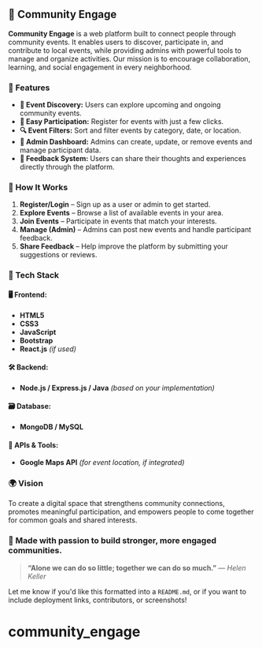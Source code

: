 

## 🌟 Community Engage

**Community Engage** is a web platform built to connect people through community events. It enables users to discover, participate in, and contribute to local events, while providing admins with powerful tools to manage and organize activities. Our mission is to encourage collaboration, learning, and social engagement in every neighborhood.


### 🔑 Features

* **📅 Event Discovery:** Users can explore upcoming and ongoing community events.
* **📝 Easy Participation:** Register for events with just a few clicks.
* **🔍 Event Filters:** Sort and filter events by category, date, or location.
* **📢 Admin Dashboard:** Admins can create, update, or remove events and manage participant data.
* **💬 Feedback System:** Users can share their thoughts and experiences directly through the platform.


### 🚀 How It Works

1. **Register/Login** – Sign up as a user or admin to get started.
2. **Explore Events** – Browse a list of available events in your area.
3. **Join Events** – Participate in events that match your interests.
4. **Manage (Admin)** – Admins can post new events and handle participant feedback.
5. **Share Feedback** – Help improve the platform by submitting your suggestions or reviews.

### 🧰 Tech Stack

#### 🖥 Frontend:

* **HTML5**
* **CSS3**
* **JavaScript**
* **Bootstrap**
* **React.js** *(if used)*

#### 🛠 Backend:

* **Node.js / Express.js / Java** *(based on your implementation)*

#### 🗃️ Database:

* **MongoDB / MySQL**

#### 📍 APIs & Tools:

* **Google Maps API** *(for event location, if integrated)*


### 🌍 Vision

To create a digital space that strengthens community connections, promotes meaningful participation, and empowers people to come together for common goals and shared interests.


### 💚 Made with passion to build stronger, more engaged communities.

> **“Alone we can do so little; together we can do so much.”**
> — *Helen Keller*



Let me know if you'd like this formatted into a `README.md`, or if you want to include deployment links, contributors, or screenshots!
# community_engage
